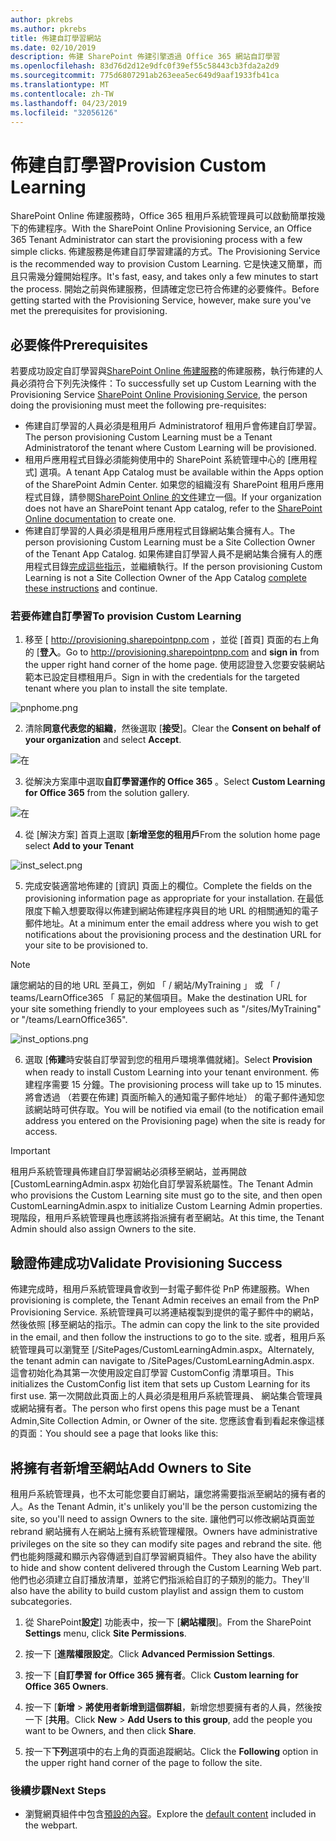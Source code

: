 ```yaml
---
author: pkrebs
ms.author: pkrebs
title: 佈建自訂學習網站
ms.date: 02/10/2019
description: 佈建 SharePoint 佈建引擎透過 Office 365 網站自訂學習
ms.openlocfilehash: 83d76d2d12e9dfc0f39ef55c58443cb3fda2a2d9
ms.sourcegitcommit: 775d6807291ab263eea5ec649d9aaf1933fb41ca
ms.translationtype: MT
ms.contentlocale: zh-TW
ms.lasthandoff: 04/23/2019
ms.locfileid: "32056126"
---
```

# <a name="provision-custom-learning"></a><span data-ttu-id="e237f-103">佈建自訂學習</span><span class="sxs-lookup"><span data-stu-id="e237f-103">Provision Custom Learning</span></span>

<span data-ttu-id="e237f-104">SharePoint Online 佈建服務時，Office 365 租用戶系統管理員可以啟動簡單按幾下的佈建程序。</span><span class="sxs-lookup"><span data-stu-id="e237f-104">With the SharePoint Online Provisioning Service, an Office 365 Tenant Administrator can start the provisioning process with a few simple clicks.</span></span> <span data-ttu-id="e237f-105">佈建服務是佈建自訂學習建議的方式。</span><span class="sxs-lookup"><span data-stu-id="e237f-105">The Provisioning Service is the recommended way to provision Custom Learning.</span></span> <span data-ttu-id="e237f-106">它是快速又簡單，而且只需幾分鐘開始程序。</span><span class="sxs-lookup"><span data-stu-id="e237f-106">It's fast, easy, and takes only a few minutes to start the process.</span></span> <span data-ttu-id="e237f-107">開始之前與佈建服務，但請確定您已符合佈建的必要條件。</span><span class="sxs-lookup"><span data-stu-id="e237f-107">Before getting started with the Provisioning Service, however, make sure you've met the prerequisites for provisioning.</span></span>

## <a name="prerequisites"></a><span data-ttu-id="e237f-108">必要條件</span><span class="sxs-lookup"><span data-stu-id="e237f-108">Prerequisites</span></span>
 
<span data-ttu-id="e237f-109">若要成功設定自訂學習與[SharePoint Online 佈建服務](https://provisioning.sharepointpnp.com)的佈建服務，執行佈建的人員必須符合下列先決條件：</span><span class="sxs-lookup"><span data-stu-id="e237f-109">To successfully set up Custom Learning with the Provisioning Service [SharePoint Online Provisioning Service](https://provisioning.sharepointpnp.com), the person doing the provisioning must meet the following pre-requisites:</span></span> 
 
- <span data-ttu-id="e237f-110">佈建自訂學習的人員必須是租用戶 Administratorof 租用戶會佈建自訂學習。</span><span class="sxs-lookup"><span data-stu-id="e237f-110">The person provisioning Custom Learning must be a Tenant Administratorof the tenant where Custom Learning will be provisioned.</span></span>  
- <span data-ttu-id="e237f-111">租用戶應用程式目錄必須能夠使用中的 SharePoint 系統管理中心的 [應用程式] 選項。</span><span class="sxs-lookup"><span data-stu-id="e237f-111">A tenant App Catalog must be available within the Apps option of the SharePoint Admin Center.</span></span> <span data-ttu-id="e237f-112">如果您的組織沒有 SharePoint 租用戶應用程式目錄，請參閱[SharePoint Online 的文件](https://docs.microsoft.com/en-us/sharepoint/use-app-catalog)建立一個。</span><span class="sxs-lookup"><span data-stu-id="e237f-112">If your organization does not have an SharePoint tenant App catalog, refer to the [SharePoint Online documentation](https://docs.microsoft.com/en-us/sharepoint/use-app-catalog) to create one.</span></span>  
- <span data-ttu-id="e237f-113">佈建自訂學習的人員必須是租用戶應用程式目錄網站集合擁有人。</span><span class="sxs-lookup"><span data-stu-id="e237f-113">The person provisioning Custom Learning must be a Site Collection Owner of the Tenant App Catalog.</span></span> <span data-ttu-id="e237f-114">如果佈建自訂學習人員不是網站集合擁有人的應用程式目錄[完成這些指示](addappadmin.md)，並繼續執行。</span><span class="sxs-lookup"><span data-stu-id="e237f-114">If the person provisioning Custom Learning is not a Site Collection Owner of the App Catalog [complete these instructions](addappadmin.md) and continue.</span></span> 

### <a name="to-provision-custom-learning"></a><span data-ttu-id="e237f-115">若要佈建自訂學習</span><span class="sxs-lookup"><span data-stu-id="e237f-115">To provision Custom Learning</span></span>

1. <span data-ttu-id="e237f-116">移至 [ http://provisioning.sharepointpnp.com ，並從 [首頁] 頁面的右上角的 [**登入**。</span><span class="sxs-lookup"><span data-stu-id="e237f-116">Go to http://provisioning.sharepointpnp.com and **sign in** from the upper right hand corner of the home page.</span></span>  <span data-ttu-id="e237f-117">使用認證登入您要安裝網站範本已設定目標租用戶。</span><span class="sxs-lookup"><span data-stu-id="e237f-117">Sign in with the  credentials for the targeted tenant where you plan to install the site template.</span></span>

![pnphome.png](media/inst_signin.png)

2. <span data-ttu-id="e237f-119">清除**同意代表您的組織**，然後選取 [**接受**]。</span><span class="sxs-lookup"><span data-stu-id="e237f-119">Clear the **Consent on behalf of your organization** and select **Accept**.</span></span>

![在](media/inst_perms.png)

3. <span data-ttu-id="e237f-121">從解決方案庫中選取**自訂學習運作的 Office 365** 。</span><span class="sxs-lookup"><span data-stu-id="e237f-121">Select **Custom Learning for Office 365** from the solution gallery.</span></span>

![在](media/inst_select.png)

4. <span data-ttu-id="e237f-123">從 [解決方案] 首頁上選取 [**新增至您的租用戶**</span><span class="sxs-lookup"><span data-stu-id="e237f-123">From the solution home page select **Add to your Tenant**</span></span>

![inst_select.png](media/inst_add.png)

5. <span data-ttu-id="e237f-125">完成安裝適當地佈建的 [資訊] 頁面上的欄位。</span><span class="sxs-lookup"><span data-stu-id="e237f-125">Complete the fields on the provisioning information page as appropriate for your installation.</span></span> <span data-ttu-id="e237f-126">在最低限度下輸入想要取得以佈建到網站佈建程序與目的地 URL 的相關通知的電子郵件地址。</span><span class="sxs-lookup"><span data-stu-id="e237f-126">At a minimum enter the email address where you wish to get notifications about the provisioning process and the destination URL for your site to be provisioned to.</span></span>  
> [!NOTE]
> <span data-ttu-id="e237f-127">讓您網站的目的地 URL 至員工，例如 「 / 網站/MyTraining 」 或 「 / teams/LearnOffice365 「 易記的某個項目。</span><span class="sxs-lookup"><span data-stu-id="e237f-127">Make the destination URL for your site something friendly to your employees such as "/sites/MyTraining" or "/teams/LearnOffice365".</span></span>

![inst_options.png](media/inst_options.png)

6. <span data-ttu-id="e237f-129">選取 [**佈建**時安裝自訂學習到您的租用戶環境準備就緒]。</span><span class="sxs-lookup"><span data-stu-id="e237f-129">Select **Provision** when ready to install Custom Learning into your tenant environment.</span></span>  <span data-ttu-id="e237f-130">佈建程序需要 15 分鐘。</span><span class="sxs-lookup"><span data-stu-id="e237f-130">The provisioning process will take up to 15 minutes.</span></span> <span data-ttu-id="e237f-131">將會透過 （若要在佈建] 頁面所輸入的通知電子郵件地址） 的電子郵件通知您該網站時可供存取。</span><span class="sxs-lookup"><span data-stu-id="e237f-131">You will be notified via email (to the notification email address you entered on the Provisioning page) when the site is ready for access.</span></span>

> [!IMPORTANT]
> <span data-ttu-id="e237f-132">租用戶系統管理員佈建自訂學習網站必須移至網站，並再開啟 [CustomLearningAdmin.aspx 初始化自訂學習系統屬性。</span><span class="sxs-lookup"><span data-stu-id="e237f-132">The Tenant Admin who provisions the Custom Learning site must go to the site, and then open CustomLearningAdmin.aspx to initialize Custom Learning Admin properties.</span></span> <span data-ttu-id="e237f-133">現階段，租用戶系統管理員也應該將指派擁有者至網站。</span><span class="sxs-lookup"><span data-stu-id="e237f-133">At this time, the Tenant Admin should also assign Owners to the site.</span></span> 

## <a name="validate-provisioning-success"></a><span data-ttu-id="e237f-134">驗證佈建成功</span><span class="sxs-lookup"><span data-stu-id="e237f-134">Validate Provisioning Success</span></span>

<span data-ttu-id="e237f-135">佈建完成時，租用戶系統管理員會收到一封電子郵件從 PnP 佈建服務。</span><span class="sxs-lookup"><span data-stu-id="e237f-135">When provisioning is complete, the Tenant Admin receives an email from the PnP Provisioning Service.</span></span> <span data-ttu-id="e237f-136">系統管理員可以將連結複製到提供的電子郵件中的網站，然後依照 [移至網站的指示。</span><span class="sxs-lookup"><span data-stu-id="e237f-136">The admin can copy the link to the site provided in the email, and then follow the instructions to go to the site.</span></span> <span data-ttu-id="e237f-137">或者，租用戶系統管理員可以瀏覽至 [<YOUR-SITE-COLLECTION-URL>/SitePages/CustomLearningAdmin.aspx。</span><span class="sxs-lookup"><span data-stu-id="e237f-137">Alternately, the tenant admin can navigate to <YOUR-SITE-COLLECTION-URL>/SitePages/CustomLearningAdmin.aspx.</span></span> <span data-ttu-id="e237f-138">這會初始化為其第一次使用設定自訂學習 CustomConfig 清單項目。</span><span class="sxs-lookup"><span data-stu-id="e237f-138">This initializes the CustomConfig list item that sets up Custom Learning for its first use.</span></span> <span data-ttu-id="e237f-139">第一次開啟此頁面上的人員必須是租用戶系統管理員、 網站集合管理員或網站擁有者。</span><span class="sxs-lookup"><span data-stu-id="e237f-139">The person who first opens this page must be a Tenant Admin,Site Collection Admin, or Owner of the site.</span></span> <span data-ttu-id="e237f-140">您應該會看到看起來像這樣的頁面：</span><span class="sxs-lookup"><span data-stu-id="e237f-140">You should see a page that looks like this:</span></span> 

## <a name="add-owners-to-site"></a><span data-ttu-id="e237f-141">將擁有者新增至網站</span><span class="sxs-lookup"><span data-stu-id="e237f-141">Add Owners to Site</span></span>
<span data-ttu-id="e237f-142">租用戶系統管理員，也不太可能您要自訂網站，讓您將需要指派至網站的擁有者的人。</span><span class="sxs-lookup"><span data-stu-id="e237f-142">As the Tenant Admin, it's unlikely you'll be the person customizing the site, so you'll need to assign Owners to the site.</span></span> <span data-ttu-id="e237f-143">讓他們可以修改網站頁面並 rebrand 網站擁有人在網站上擁有系統管理權限。</span><span class="sxs-lookup"><span data-stu-id="e237f-143">Owners have administrative privileges on the site so they can modify site pages and rebrand the site.</span></span> <span data-ttu-id="e237f-144">他們也能夠隱藏和顯示內容傳遞到自訂學習網頁組件。</span><span class="sxs-lookup"><span data-stu-id="e237f-144">They also have the ability to hide and show content delivered through the Custom Learning Web part.</span></span> <span data-ttu-id="e237f-145">他們也必須建立自訂播放清單，並將它們指派給自訂的子類別的能力。</span><span class="sxs-lookup"><span data-stu-id="e237f-145">They'll also have the ability to build custom playlist and assign them to custom subcategories.</span></span>  

1. <span data-ttu-id="e237f-146">從 SharePoint**設定**] 功能表中，按一下 [**網站權限**]。</span><span class="sxs-lookup"><span data-stu-id="e237f-146">From the SharePoint **Settings** menu, click **Site Permissions**.</span></span>
2. <span data-ttu-id="e237f-147">按一下 [**進階權限設定**。</span><span class="sxs-lookup"><span data-stu-id="e237f-147">Click **Advanced Permission Settings**.</span></span>
3. <span data-ttu-id="e237f-148">按一下 [**自訂學習 for Office 365 擁有者**。</span><span class="sxs-lookup"><span data-stu-id="e237f-148">Click **Custom learning for Office 365 Owners**.</span></span>
4. <span data-ttu-id="e237f-149">按一下 [**新增** > **將使用者新增到這個群組**，新增您想要擁有者的人員，然後按一下 [**共用**。</span><span class="sxs-lookup"><span data-stu-id="e237f-149">Click **New** > **Add Users to this group**, add the people you want to be Owners, and then click **Share**.</span></span>

8. <span data-ttu-id="e237f-150">按一下**下列**選項中的右上角的頁面追蹤網站。</span><span class="sxs-lookup"><span data-stu-id="e237f-150">Click the **Following** option in the upper right hand corner of the page to follow the site.</span></span>  

### <a name="next-steps"></a><span data-ttu-id="e237f-151">後續步驟</span><span class="sxs-lookup"><span data-stu-id="e237f-151">Next Steps</span></span>
- <span data-ttu-id="e237f-152">瀏覽網頁組件中包含[預設的內容](sitecontent.md)。</span><span class="sxs-lookup"><span data-stu-id="e237f-152">Explore the [default content](sitecontent.md) included in the webpart.</span></span>

